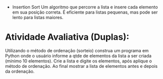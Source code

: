 - Insertion Sort
Um algoritmo que percorre a lista e insere cada elemento em sua posição correta. É eficiente para listas pequenas, mas pode ser lento para listas maiores.

# Atividade Avaliativa (Duplas):

Utilizando o método de ordenação (sorteio) construa um programa em Python onde o usuário informe a qtde de elementos da lista a ser criada (mínimo 10 elementos). Crie a lista e digite os elementos, após aplique o método de ordenação. Ao final mostrar a lista de elementos antes e depois da ordenação. 
